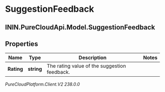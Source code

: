 # SuggestionFeedback

## ININ.PureCloudApi.Model.SuggestionFeedback

## Properties

|Name | Type | Description | Notes|
|------------ | ------------- | ------------- | -------------|
| **Rating** | **string** | The rating value of the suggestion feedback. | |



_PureCloudPlatform.Client.V2 238.0.0_
